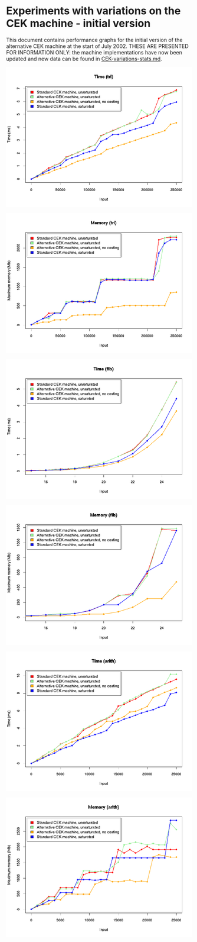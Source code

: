# Experiments with variations on the CEK machine - initial version

This document contains performance graphs for the initial version of
the alternative CEK machine at the start of July 2002.  THESE ARE
PRESENTED FOR INFORMATION ONLY: the machine implementations have now
been updated and new data can be found in
[CEK-variations-stats.md](./CEK-variations-stats.md).

![Triangle: time](figures/tri-times-old.png)

![Triangle: memory](figures/tri-mem-old.png)

![Fibonacci: time](figures/fib-times-old.png)

![Fibonacci: memory](figures/fib-mem-old.png)

![Arith: time](figures/arith-times-old.png)

![Arith: memory](figures/arith-mem-old.png)

